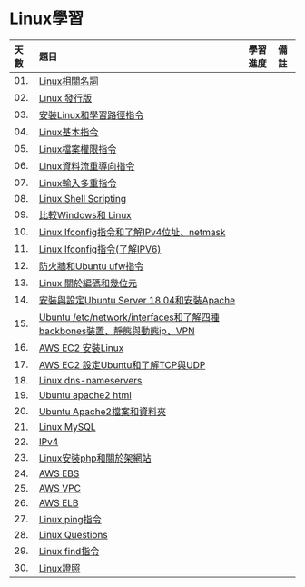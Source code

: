 # Linux學習

天數 | 題目 | 學習進度 | 備註
| :- | :- | :- | :- |
| 01. | [Linux相關名詞](https://ithelp.ithome.com.tw/articles/10199500) | | 
| 02. | [Linux 發行版](https://ithelp.ithome.com.tw/articles/10201536) | | 
| 03. | [安裝Linux和學習路徑指令](https://ithelp.ithome.com.tw/articles/10201997) | | 
| 04. | [Linux基本指令](https://ithelp.ithome.com.tw/articles/10202430) | | 
| 05. | [Linux檔案權限指令](https://ithelp.ithome.com.tw/articles/10202579) | | 
| 06. | [Linux資料流重導向指令](https://ithelp.ithome.com.tw/articles/10202925) | | 
| 07. | [Linux輸入多重指令](https://ithelp.ithome.com.tw/articles/10203406) | | 
| 08. | [Linux Shell Scripting](https://ithelp.ithome.com.tw/articles/10203747) | | 
| 09. | [比較Windows和 Linux](https://ithelp.ithome.com.tw/articles/10204149) | | 
| 10. | [Linux Ifconfig指令和了解IPv4位址、netmask](https://ithelp.ithome.com.tw/articles/10204568) | | 
| 11. | [Linux Ifconfig指令(了解IPV6)](https://ithelp.ithome.com.tw/articles/10204918) | | 
| 12. | [防火牆和Ubuntu ufw指令](https://ithelp.ithome.com.tw/articles/10205166) | | 
| 13. | [Linux 關於編碼和幾位元](https://ithelp.ithome.com.tw/articles/10205531) | | 
| 14. | [安裝與設定Ubuntu Server 18.04和安裝Apache](https://ithelp.ithome.com.tw/articles/10205835) | | 
| 15. | [Ubuntu /etc/network/interfaces和了解四種backbones裝置、靜態與動態ip、VPN](https://ithelp.ithome.com.tw/articles/10206121) | | 
| 16. | [AWS EC2 安裝Linux](https://ithelp.ithome.com.tw/articles/10206425) | | 
| 17. | [AWS EC2 設定Ubuntu和了解TCP與UDP](https://ithelp.ithome.com.tw/articles/10206781) | | 
| 18. | [Linux dns-nameservers](https://ithelp.ithome.com.tw/articles/10207049) | | 
| 19. | [Ubuntu apache2 html](https://ithelp.ithome.com.tw/articles/10207325) | | 
| 20. | [Ubuntu Apache2檔案和資料夾](https://ithelp.ithome.com.tw/articles/10207497) | | 
| 21. | [Linux MySQL](https://ithelp.ithome.com.tw/articles/10207765) | | 
| 22. | [IPv4](https://ithelp.ithome.com.tw/articles/10207980) | | 
| 23. | [Linux安裝php和關於架網站](https://ithelp.ithome.com.tw/articles/10208287) | | 
| 24. | [AWS EBS](https://ithelp.ithome.com.tw/articles/10208483) | | 
| 25. | [AWS VPC](https://ithelp.ithome.com.tw/articles/10208680) | | 
| 26. | [AWS ELB](https://ithelp.ithome.com.tw/articles/10208877) | | 
| 27. | [Linux ping指令](https://ithelp.ithome.com.tw/articles/10209063) | | 
| 28. | [Linux Questions](https://ithelp.ithome.com.tw/articles/10209252) | | 
| 29. | [Linux find指令](https://ithelp.ithome.com.tw/articles/10209427) | | 
| 30. | [Linux證照](https://ithelp.ithome.com.tw/articles/10209623) | | 
